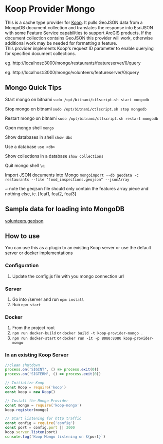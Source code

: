 # Koop Provider Mongo

This is a cache type provider for [Koop](https://koopjs.github.io). It pulls GeoJSON data from a MongoDB document collection and translates the response into EsriJSON with some Feature Service capabilities to support ArcGIS products. 
If the document collection contains GeoJSON this provider will work, otherwise additional work may be needed for formatting a feature.   
This provider implements Koop's request ID parameter to enable querying for specified document collections. 

eg. http://localhost:3000/mongo/restaurants/featureserver/0/query

eg. http://localhost:3000/mongo/volunteers/featureserver/0/query  

## Mongo Quick Tips

Start mongo on bitnami ``` sudo /opt/bitnami/ctlscript.sh start mongodb ```

Stop mongo on bitnami ``` sudo /opt/bitnami/ctlscript.sh stop mongodb ```

Restart mongo on bitnami ``` sudo /opt/bitnami/ctlscript.sh restart mongodb ```

Open mongo shell ``` mongo ```

Show databases in shell ``` show dbs ```

Use a database ``` use <db> ```

Show collections in a database ``` show collections ```

Quit mongo shell ``` \q ```

Import JSON documents into Mongo ``` mongoimport --db geodata -c restaurants --file "food_inspections.geojson" --jsonArray ```

~ note the geojson file should only contain the features array piece and nothing else, ie. [feat1, feat2, feat3]

## Sample data for loading into MongoDB
[volunteers.geojson](https://gist.github.com/phpmaps/149df07dda69bb16dddec1a6e524dd76)

## How to use

You can use this as a plugin to an existing Koop server or use the default server or docker implementations

### Configuration

1. Update the config.js file with you mongo connection url

### Server
1. Go into /server and run `npm install`
2. Run `npm start`

### Docker
1. From the project root
1. `npm run docker-build` or `docker build -t koop-provider-mongo .`
1. `npm run docker-start` or `docker run -it -p 8080:8080 koop-provider-mongo`

### In an existing Koop Server
```js
//clean shutdown
process.on('SIGINT', () => process.exit(0))
process.on('SIGTERM', () => process.exit(0))

// Initialize Koop
const Koop = require('koop')
const koop = new Koop()

// Install the Mongo Provider
const mongo = require('koop-mongo')
koop.register(mongo)

// Start listening for http traffic
const config = require('config')
const port = config.port || 3000
koop.server.listen(port)
console.log(`Koop Mongo listening on ${port}`)
```
